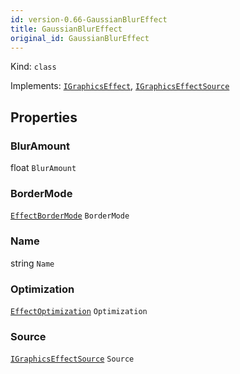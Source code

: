 ```yaml
---
id: version-0.66-GaussianBlurEffect
title: GaussianBlurEffect
original_id: GaussianBlurEffect
---
```


Kind: `class`

Implements: [`IGraphicsEffect`](https://docs.microsoft.com/uwp/api/Windows.Graphics.Effects.IGraphicsEffect), [`IGraphicsEffectSource`](https://docs.microsoft.com/uwp/api/Windows.Graphics.Effects.IGraphicsEffectSource)

## Properties
### BlurAmount
 float `BlurAmount`

### BorderMode
 [`EffectBorderMode`](EffectBorderMode) `BorderMode`

### Name
 string `Name`

### Optimization
 [`EffectOptimization`](EffectOptimization) `Optimization`

### Source
 [`IGraphicsEffectSource`](https://docs.microsoft.com/uwp/api/Windows.Graphics.Effects.IGraphicsEffectSource) `Source`




